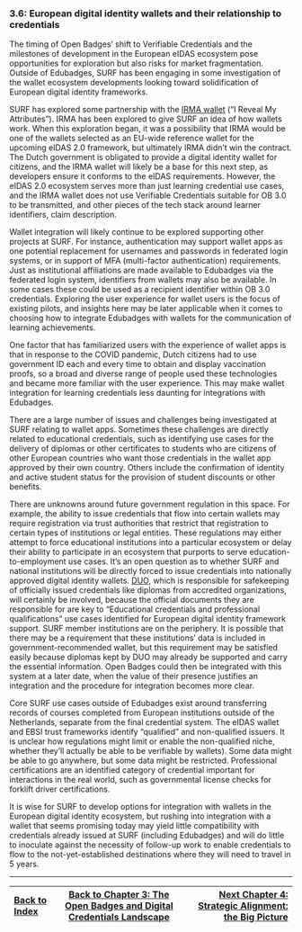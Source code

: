 ### 3.6: European digital identity wallets and their relationship to credentials

The timing of Open Badges’ shift to Verifiable Credentials and the milestones of development in the European eIDAS ecosystem pose opportunities for exploration but also risks for market fragmentation. Outside of Edubadges, SURF has been engaging in some investigation of the wallet ecosystem developments looking toward solidification of European digital identity frameworks.

SURF has explored some partnership with the [IRMA wallet](https://irma.app/) (“I Reveal My Attributes”). IRMA has been explored to give SURF an idea of how wallets work. When this exploration began, it was a possibility that IRMA would be one of the wallets selected as an EU-wide reference wallet for the upcoming eIDAS 2.0 framework, but ultimately IRMA didn’t win the contract. The Dutch government is obligated to provide a digital identity wallet for citizens, and the IRMA wallet will likely be a base for this next step, as developers ensure it conforms to the eIDAS requirements. However, the eIDAS 2.0 ecosystem serves more than just learning credential use cases, and the IRMA wallet does not use Verifiable Credentials suitable for OB 3.0 to be transmitted, and other pieces of the tech stack around learner identifiers, claim description.

Wallet integration will likely continue to be explored supporting other projects at SURF. For instance, authentication may support wallet apps as one potential replacement for usernames and passwords in federated login systems, or in support of MFA (multi-factor authentication) requirements. Just as institutional affiliations are made available to Edubadges via the federated login system, identifiers from wallets may also be available. In some cases these could be used as a recipient identifier within OB 3.0 credentials. Exploring the user experience for wallet users is the focus of existing pilots, and insights here may be later applicable when it comes to choosing how to integrate Edubadges with wallets for the communication of learning achievements.

One factor that has familiarized users with the experience of wallet apps is that in response to the COVID pandemic, Dutch citizens had to use government ID each and every time to obtain and display vaccination proofs, so a broad and diverse range of people used these technologies and became more familiar with the user experience. This may make wallet integration for learning credentials less daunting for integrations with Edubadges.

There are a large number of issues and challenges being investigated at SURF relating to wallet apps. Sometimes these challenges are directly related to educational credentials, such as identifying use cases for the delivery of diplomas or other certificates to students who are citizens of other European countries who want those credentials in the wallet app approved by their own country. Others include the confirmation of identity and active student status for the provision of student discounts or other benefits.

There are unknowns around future government regulation in this space. For example, the ability to issue credentials that flow into certain wallets may require registration via trust authorities that restrict that registration to certain types of institutions or legal entities. These regulations may either attempt to force educational institutions into a particular ecosystem or delay their ability to participate in an ecosystem that purports to serve education-to-employment use cases. It’s an open question as to whether SURF and national institutions will be directly forced to issue credentials into nationally approved digital identity wallets. [DUO](https://duo.nl/), which is responsible for safekeeping of officially issued credentials like diplomas from accredited organizations, will certainly be involved, because the official documents they are responsible for are key to “Educational credentials and professional qualifications” use cases identified for European digital identity framework support. SURF member institutions are on the periphery. It is possible that there may be a requirement that these institutions’ data is included in government-recommended wallet, but this requirement may be satisfied easily because diplomas kept by DUO may already be supported and carry the essential information. Open Badges could then be integrated with this system at a later date, when the value of their presence justifies an integration and the procedure for integration becomes more clear.

Core SURF use cases outside of Edubadges exist around transferring records of courses completed from European institutions outside of the Netherlands, separate from the final credential system. The eIDAS wallet and EBSI trust frameworks identify “qualified” and non-qualified issuers. It is unclear how regulations might limit or enable the non-qualified niche, whether they’ll actually be able to be verifiable by wallets). Some data might be able to go anywhere, but some data might be restricted. Professional certifications are an identified category of credential important for interactions in the real world, such as governmental license checks for forklift driver certifications.

It is wise for SURF to develop options for integration with wallets in the European digital identity ecosystem, but rushing into integration with a wallet that seems promising today may yield little compatibility with credentials already issued at SURF (including Edubadges) and will do little to inoculate against the necessity of follow-up work to enable credentials to flow to the not-yet-established destinations where they will need to travel in 5 years.


---

| [Back to Index](ob3-edubadges/README.md)   | [Back to Chapter 3: The Open Badges and Digital Credentials Landscape](ob3-edubadges/30-the-open-badges-and-digital-credentials-landscape.md) |    [Next Chapter 4: Strategic Alignment: the Big Picture](ob3-edubadges/40-strategic-alignment-the-big-picture.md) |
| :--- |  :---:  | ---: |